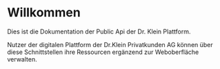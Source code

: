 # Willkommen

Dies ist die Dokumentation der Public Api der Dr. Klein Plattform.

Nutzer der digitalen Plattform der Dr.Klein Privatkunden AG können über diese Schnittstellen ihre Ressourcen ergänzend zur Weboberfläche verwalten.

